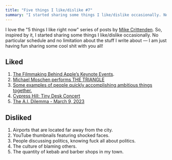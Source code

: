 ```yaml
---
title: "Five things I like/dislike #7"
summary: "I started sharing some things I like/dislike occasionally. No particular schedule and no limitation about the stuff I write about —  I am just having fun sharing some cool shit with you all!"
---
```


I love the "5 things I like right now" series of posts by [Mike Crittenden](https://critter.blog). So, inspired by it, I started sharing some things I like/dislike occasionally. No particular schedule and no limitation about the stuff I write about — I am just having fun sharing some cool shit with you all!

## Liked

1. [The Filmmaking Behind Apple’s Keynote Events](https://youtu.be/kdFQYOigeXY).
1. [Michael Moschen performs THE TRIANGLE](https://youtu.be/qjHoedoSUXY)
1. [Some examples of people quickly accomplishing ambitious things together.](https://patrickcollison.com/fast)
1. [Cypress Hill: Tiny Desk Concert](https://youtu.be/tUApO77uUUk)
1. [The A.I. Dilemma - March 9, 2023](https://youtu.be/xoVJKj8lcNQ)

## Disliked

1. Airports that are located far away from the city.
1. YouTube thumbnails featuring shocked faces.
1. People discussing politics, knowing fuck all about politics.
1. The culture of blaming others.
1. The quantity of kebab and barber shops in my town.
